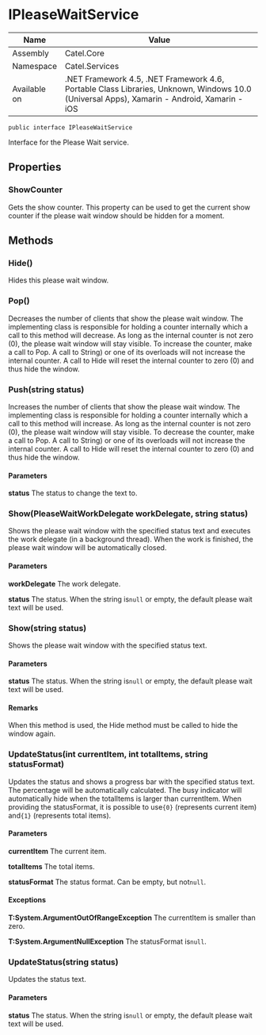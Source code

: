 

# IPleaseWaitService

Name|Value
---|---
Assembly|Catel.Core
Namespace|Catel.Services
Available on|.NET Framework 4.5, .NET Framework 4.6, Portable Class Libraries, Unknown, Windows 10.0 (Universal Apps), Xamarin - Android, Xamarin - iOS

```
public interface IPleaseWaitService
```

Interface for the Please Wait service.



## Properties

### ShowCounter

Gets the show counter. This property can be used to get the current show counter if the please wait window should be hidden for a moment.



## Methods

### Hide()

Hides this please wait window.



### Pop()

Decreases the number of clients that show the please wait window. The implementing class is responsible for holding a counter internally which a call to this method will decrease. As long as the internal counter is not zero (0), the please wait window will stay visible. To increase the counter, make a call to Pop. A call to String) or one of its overloads will not increase the internal counter. A call to Hide will reset the internal counter to zero (0) and thus hide the window.



### Push(string status)

Increases the number of clients that show the please wait window. The implementing class is responsible for holding a counter internally which a call to this method will increase. As long as the internal counter is not zero (0), the please wait window will stay visible. To decrease the counter, make a call to Pop. A call to String) or one of its overloads will not increase the internal counter. A call to Hide will reset the internal counter to zero (0) and thus hide the window.

#### Parameters

**status**
The status to change the text to.



### Show(PleaseWaitWorkDelegate workDelegate, string status)

Shows the please wait window with the specified status text and executes the work delegate (in a background thread). When the work is finished, the please wait window will be automatically closed.

#### Parameters

**workDelegate**
The work delegate.

**status**
The status. When the string is`null` or empty, the default please wait text will be used.



### Show(string status)

Shows the please wait window with the specified status text.

#### Parameters

**status**
The status. When the string is`null` or empty, the default please wait text will be used.

#### Remarks

When this method is used, the Hide method must be called to hide the window again.



### UpdateStatus(int currentItem, int totalItems, string statusFormat)

Updates the status and shows a progress bar with the specified status text. The percentage will be automatically calculated. The busy indicator will automatically hide when the totalItems is larger than currentItem. When providing the statusFormat, it is possible to use`{0}` (represents current item) and`{1}` (represents total items).

#### Parameters

**currentItem**
The current item.

**totalItems**
The total items.

**statusFormat**
The status format. Can be empty, but not`null`.

#### Exceptions

**T:System.ArgumentOutOfRangeException**
The currentItem is smaller than zero.

**T:System.ArgumentNullException**
The statusFormat is`null`.



### UpdateStatus(string status)

Updates the status text.

#### Parameters

**status**
The status. When the string is`null` or empty, the default please wait text will be used.



